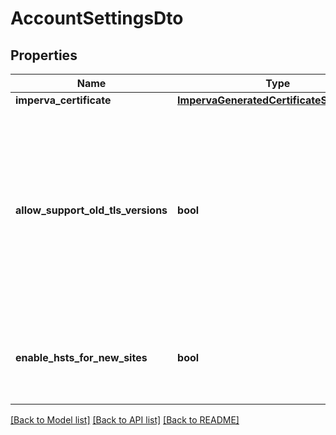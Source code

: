 # AccountSettingsDto

## Properties
Name | Type | Description | Notes
------------ | ------------- | ------------- | -------------
**imperva_certificate** | [**ImpervaGeneratedCertificateSettingsDto**](ImpervaGeneratedCertificateSettingsDto.md) |  | [optional] 
**allow_support_old_tls_versions** | **bool** | When true, sites under the account or sub-accounts can allow support of old TLS versions traffic. This can be configured only on the parent account level. | [optional] [default to False]
**enable_hsts_for_new_sites** | **bool** | When true, enables HSTS support for newly created websites. | [optional] [default to False]

[[Back to Model list]](../README.md#documentation-for-models) [[Back to API list]](../README.md#documentation-for-api-endpoints) [[Back to README]](../README.md)


